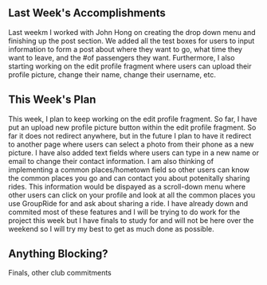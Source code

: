 ## Last Week's Accomplishments
Last weekm I worked with John Hong on creating the drop down menu and finishing up the post section. We added all the test boxes for users to input information to form a post about where they want to go, what time they want to leave, and the #of passengers they want. Furthermore, I also starting working on the edit profile fragment where users can upload their profile picture, change their name, change their username, etc. 



## This Week's Plan
This week, I plan to keep working on the edit profile fragment. So far, I have put an upload new profile picture button within the edit profile fragment. So far it does not redirect anywhere, but in the future I plan to have it redirect to another page where users can select a photo from their phone as a new picture. I have also added text fields where users can type in a new name or email to change their contact information. I am also thinking of implementing a common places/hometown field so other users can know the common places you go and can contact you about potenitally sharing rides. This information would be dispayed as a scroll-down menu where other users can click on your profile and look at all the common places you use GroupRide for and ask about sharing a ride. I have already down and commited most of these features and I will be trying to do work for the project this week but I have finals to study for and will not be here over the weekend so I will try my best to get as much done as possible.



## Anything Blocking?
Finals, other club commitments

